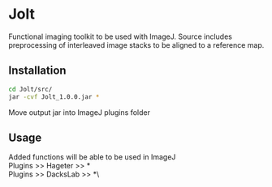 # Jolt

Functional imaging toolkit to be used with ImageJ.
Source includes preprocessing of interleaved image stacks to be aligned to a reference map.

## Installation
```bash
cd Jolt/src/
jar -cvf Jolt_1.0.0.jar *
```
Move output jar into ImageJ plugins folder

## Usage

Added functions will be able to be used in ImageJ\
Plugins >> Hageter >> *\
Plugins >> DacksLab >> *\

